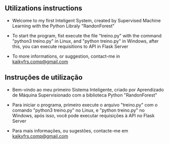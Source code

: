 ## Utilizations instructions

* Welcome to my first Inteligent System, created by Supervised Machine Learning with the Python Libraly "RandonForest"

* To start the program, fist execute the file "treino.py" with the command "python3 treino.py" in Linux, and "python treino.py" in Windows, after this, you can execute requisitions to API in Flask Server

* To more informations, or suggestion, contact-me in kaikyfrs.comp@gmail.com

## Instruções de utilização

* Bem-vindo ao meu primeiro Sistema Inteligente, criado por Aprendizado de Máquina Supervisionado com a biblioteca Python "RandonForest"

* Para iniciar o programa, primeiro execute o arquivo "treino.py" com o comando "python3 treino.py" no Linux, e "python treino.py" no Windows, após isso, você pode executar requisições à API no Flask Server

* Para mais informações, ou sugestões, contacte-me em kaikyfrs.comp@gmail.com
